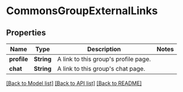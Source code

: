 # CommonsGroupExternalLinks

## Properties

Name | Type | Description | Notes
------------ | ------------- | ------------- | -------------
**profile** | **String** | A link to this group's profile page. | 
**chat** | **String** | A link to this group's chat page. | 

[[Back to Model list]](../README.md#documentation-for-models) [[Back to API list]](../README.md#documentation-for-api-endpoints) [[Back to README]](../README.md)


